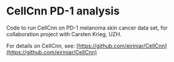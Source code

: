 # CellCnn PD-1 analysis

Code to run CellCnn on PD-1 melanoma skin cancer data set, for collaboration project with Carsten Krieg, UZH.

For details on CellCnn, see: [https://github.com/eiriniar/CellCnn](https://github.com/eiriniar/CellCnn)

